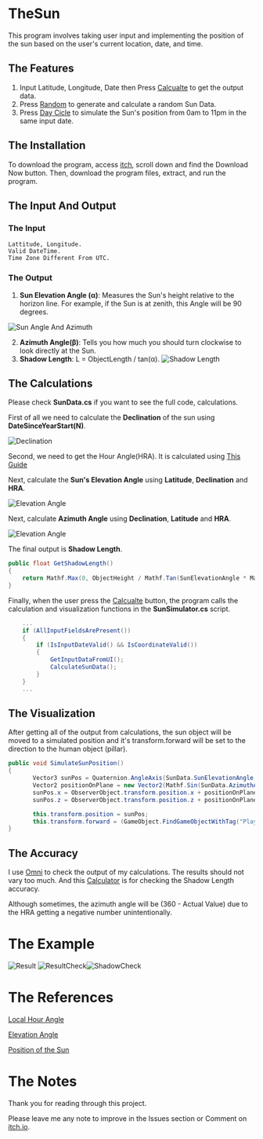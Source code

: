 # TheSun
 This program involves taking user input and implementing the position of the sun based on the user's current location, date, and time.
## The Features
1. Input Latitude, Longitude, Date then Press [Calcualte](#) to get the output data.
2. Press [Random](#) to generate and calculate a random Sun Data.
3. Press [Day Cicle](#) to simulate the Sun's position from 0am to 11pm in the same input date. 


## The Installation
To download the program, access [itch](https://penwyn.itch.io/the-sun), scroll down and find the Download Now button. Then, download the program files, extract, and run the program.

## The Input And Output
### The Input
    Lattitude, Longitude.
    Valid DateTime.
    Time Zone Different From UTC.
### The Output
1. **Sun Elevation Angle (α)**: Measures the Sun's height relative to the horizon line. For example, if the Sun is at zenith, this Angle will be 90 degrees.

![Sun Angle And Azimuth](Assets/Resources/Textures/SunAngle.png)

2. **Azimuth Angle(β)**: Tells you how much you should turn clockwise to look directly at the Sun.
3. **Shadow Length**: L = ObjectLength / tan(α).
![Shadow Length](Assets/Resources/Textures/ShadowLength.png)

## The Calculations
Please check **SunData.cs** if you want to see the full code, calculations.

First of all we need to calculate the **Declination** of the sun using **DateSinceYearStart(N)**.

![Declination](Assets/Resources/Textures/Declination.png)

Second, we need to get the Hour Angle(HRA). It is calculated using [This Guide](https://www.pveducation.org/pvcdrom/properties-of-sunlight/solar-time#HRA)


Next, calculate the **Sun's Elevation Angle** using **Latitude**, **Declination** and **HRA**.

![Elevation Angle](Assets/Resources/Textures/Elevation.png)

Next, calculate **Azimuth Angle** using **Declination**, **Latitude** and **HRA**.

![Elevation Angle](Assets/Resources/Textures/Azimuth.png)

The final output is **Shadow Length**.
```C#
public float GetShadowLength()
{
    return Mathf.Max(0, ObjectHeight / Mathf.Tan(SunElevationAngle * Mathf.Deg2Rad));
}
```

Finally, when the user press the [Calcualte](#) button, the program calls the calculation and visualization functions in the **SunSimulator.cs** script.
```C#
    ...
    if (AllInputFieldsArePresent())
    {
        if (IsInputDateValid() && IsCoordinateValid())
        {
            GetInputDataFromUI();
            CalculateSunData();
        }
    }
    ...
```
## The Visualization
After getting all of the output from calculations, the sun object will be moved to a simulated position and it's transform.forward will be set to the direction to the human object (pillar).
```C#
public void SimulateSunPosition()
{
       Vector3 sunPos = Quaternion.AngleAxis(SunData.SunElevationAngle, Vector3.forward) * Vector3.right * SunObjectDistance;
       Vector2 positionOnPlane = new Vector2(Mathf.Sin(SunData.AzimuthAngle * Mathf.Deg2Rad), Mathf.Cos(SunData.AzimuthAngle * Mathf.Deg2Rad)).normalized * SunObjectDistance;
       sunPos.x = ObserverObject.transform.position.x + positionOnPlane.x;
       sunPos.z = ObserverObject.transform.position.z + positionOnPlane.y;

       this.transform.position = sunPos;
       this.transform.forward = (GameObject.FindGameObjectWithTag("Player").transform.position - this.transform.position);
}
```
## The Accuracy
I use [Omni](https://www.omnicalculator.com/physics/sun-angle) to check the output of my calculations.
The results should not vary too much.
And this [Calculator](https://planetcalc.com/1875/) is for checking the Shadow Length accuracy.

Although sometimes, the azimuth angle will be (360 - Actual Value) due to the HRA getting a negative number unintentionally.

# The Example

![Result](Assets/Resources/Textures/Example.png)
![ResultCheck](Assets/Resources/Textures/Check.png)![ShadowCheck](Assets/Resources/Textures/Shadow.png)
# The References
[Local Hour Angle](https://www.pveducation.org/pvcdrom/properties-of-sunlight/solar-time#HRA)

[Elevation Angle](https://www.pveducation.org/pvcdrom/properties-of-sunlight/elevation-angle)

[Position of the Sun](https://en.wikipedia.org/wiki/Position_of_the_Sun)

# The Notes
Thank you for reading through this project.

Please leave me any note to improve in the Issues section or Comment on [itch.io](itch.io).
